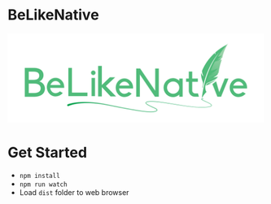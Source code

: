 # BeLikeNative
![BeLikeNative](public/heading.svg)

# Get Started
- ```npm install```
- ```npm run watch```
- Load ```dist``` folder to web browser
